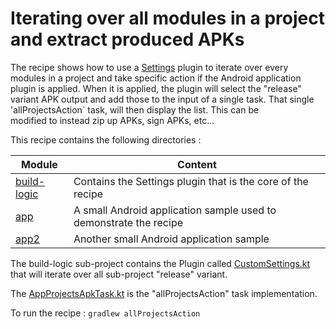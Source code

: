 # Iterating over all modules in a project and extract produced APKs

The recipe shows how to use a [Settings](https://docs.gradle.org/current/dsl/org.gradle.api.initialization.Settings.html) plugin to iterate over every modules in a project 
and take specific action if the Android application plugin is applied.
When it is applied, the plugin will select the "release" variant APK output and add those to the input of a 
single task. That single 'allProjectsAction` task, will then display the list. This can be  
modified to instead zip up APKs, sign APKs, etc...

This recipe contains the following directories : 

| Module                     | Content                                                           |
|----------------------------|-------------------------------------------------------------------|
| [build-logic](build-logic) | Contains the Settings plugin that is the core of the recipe       |
| [app](app)                 | A small Android application sample used to demonstrate the recipe |
| [app2](app2)               | Another small Android application sample                          |


The build-logic sub-project contains the Plugin called [CustomSettings.kt](build-logic/plugins/src/main/kotlin/CustomSettings.kt) that will
iterate over all sub-project "release" variant.

The [AppProjectsApkTask.kt](build-logic/plugins/src/main/kotlin/AllProjectsApkTask.kt) is the "allProjectsAction" task implementation.

To run the recipe : `gradlew allProjectsAction`
